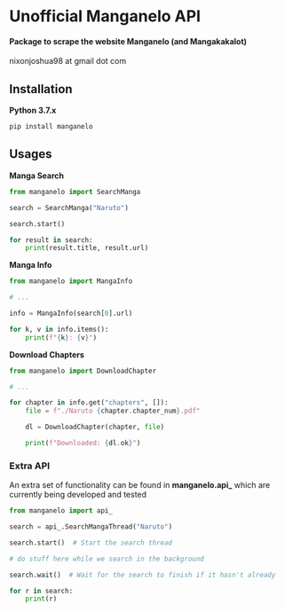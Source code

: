 # Unofficial Manganelo API

#### Package to scrape the website Manganelo (and Mangakakalot)

nixonjoshua98 at gmail dot com

## Installation

**Python 3.7.x**
```cmd
pip install manganelo
```

## Usages

**Manga Search**

```python
from manganelo import SearchManga

search = SearchManga("Naruto")

search.start()

for result in search:
    print(result.title, result.url)
```

**Manga Info**

```python
from manganelo import MangaInfo

# ...

info = MangaInfo(search[0].url)

for k, v in info.items():
    print(f"{k}: {v}")
```

**Download Chapters**

```python
from manganelo import DownloadChapter

# ...

for chapter in info.get("chapters", []):
    file = f"./Naruto {chapter.chapter_num}.pdf"

    dl = DownloadChapter(chapter, file)

    print(f"Downloaded: {dl.ok}")
```

### Extra API
An extra set of functionality can be found in **manganelo.api_** which are currently being developed and tested

```python
from manganelo import api_

search = api_.SearchMangaThread("Naruto")

search.start()  # Start the search thread

# do stuff here while we search in the background

search.wait()  # Wait for the search to finish if it hasn't already

for r in search:
    print(r)
```